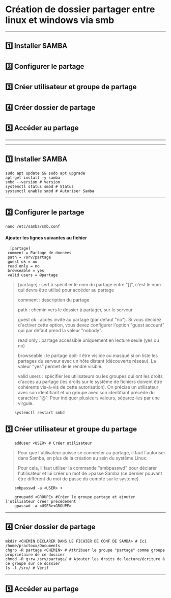 # Création de dossier partager entre linux et windows via smb

---

## 1️⃣ Installer SAMBA
## 2️⃣ Configurer le partage
## 3️⃣ Créer utilisateur et groupe de partage
## 4️⃣ Créer dossier de partage
## 5️⃣ Accéder au partage

---
---

## 1️⃣ Installer SAMBA
    sudo apt update && sudo apt upgrade
    apt-get install -y samba
    smbd --version # Version
    systemctl status smbd # Status
    systemctl enable smbd # Autoriser Samba

---

## 2️⃣ Configurer le partage
    nano /etc/samba/smb.conf

#### Ajouter les lignes suivantes au fichier

      [partage]
     comment = Partage de données
     path = /srv/partage
     guest ok = no
     read only = no
     browseable = yes
     valid users = @partage


> [partage] : sert à spécifier le nom du partage entre "[]", c'est le nom qui devra être utilisé pour accéder au partage
>
> comment : description du partage
>
> path : chemin vers le dossier à partager, sur le serveur
>
> guest ok : accès invité au partage (par défaut "no"). Si vous décidez d'activer cette option, vous devez configurer l'option "guest account" qui par défaut prend la valeur "nobody".
>
> read only : partage accessible uniquement en lecture seule (yes ou no)
>
> browseable : le partage doit-il être visible ou masqué si on liste les partages du serveur avec un hôte distant (découverte réseau). La valeur "yes" permet de le rendre visible.
>
> valid users : spécifier les utilisateurs ou les groupes qui ont les droits d'accès au partage (les droits sur le système de fichiers doivent être cohérents vis-à-vis de cette autorisation). On précise un utilisateur avec son identifiant et un groupe avec son identifiant précédé du caractère "@". Pour indiquer plusieurs valeurs, séparez-les par une virgule.

        systemctl restart smbd




## 3️⃣ Créer utilisateur et groupe du partage

        adduser <USER> # Créer utilisateur

>Pour que l'utilisateur puisse se connecter au partage, il faut l'autoriser dans Samba, en plus de la création au sein du système Linux.
>
>Pour cela, il faut utiliser la commande "smbpasswd" pour déclarer l'utilisateur et lui créer un mot de >passe Samba (ce dernier pouvant être différent du mot de passe du compte sur le système).

        smbpasswd -a <USER> ⬆️

        groupadd <GROUPE> #Créer le groupe partage et ajouter l'utilisateur créer précédement
        gpasswd -a <USER><GROUPE>

---

## 4️⃣ Créer dossier de partage

    mkdir <CHEMIN DECLARER DANS LE FICHIER DE CONF DE SAMBA> # Ici /home/practoxx/Documents
    chgrp -R partage <CHEMIN> # Attribuer le groupe "partage" comme groupe propriétaire de ce dossier
    chmod -R g+rw /srv/partage/ # Ajouter les droits de lecture/écriture à ce groupe sur ce dossier
    ls -l /srv/ # Vérif



---

## 5️⃣ Accéder au partage
























